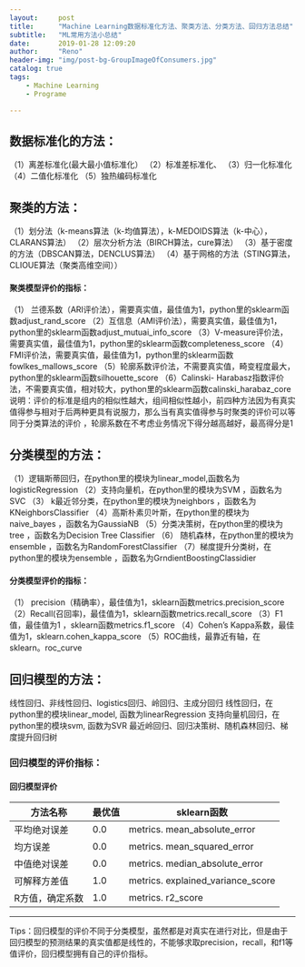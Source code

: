 ```yaml
---
layout:     post
title:      "Machine Learning数据标准化方法、聚类方法、分类方法、回归方法总结"
subtitle:   "ML常用方法小总结"
date:       2019-01-28 12:09:20
author:     "Reno"
header-img: "img/post-bg-GroupImageOfConsumers.jpg"
catalog: true
tags:
    - Machine Learning
    - Programe

---
```


## 数据标准化的方法： 

（1）离差标准化(最大最小值标准化） 
（2）标准差标准化、 
（3）归一化标准化 
（4）二值化标准化 
（5）独热编码标准化 

## 聚类的方法： 
（1）划分法（k-means算法（k-均值算法），k-MEDOIDS算法（k-中心），CLARANS算法） 
（2）层次分析方法（BIRCH算法，cure算法） 
（3）基于密度的方法（DBSCAN算法，DENCLUS算法） 
（4）基于网格的方法（STING算法，CLIOUE算法（聚类高维空间）） 

#### 聚类模型评价的指标： 

（1） 兰德系数（ARI评价法），需要真实值，最佳值为1，python里的sklearm函数adjust_rand_score 
（2）互信息（AMI评价法），需要真实值，最佳值为1，python里的sklearm函数adjust_mutuai_info_score 
（3）V-measure评价法， 需要真实值，最佳值为1，python里的sklearm函数completeness_score 
（4）FMI评价法，需要真实值，最佳值为1，python里的sklearm函数fowlkes_mallows_score 
（5）轮廓系数评价法，不需要真实值，畸变程度最大，python里的sklearm函数silhouette_score 
（6）Calinski- Harabasz指数评价法，不需要真实值，相对较大，python里的sklearm函数calinski_harabaz_core 
说明：评价的标准是组内的相似性越大，组间相似性越小，前四种方法因为有真实值得参与相对于后两种更具有说服力，那么当有真实值得参与时聚类的评价可以等同于分类算法的评价 ，轮廓系数在不考虑业务情况下得分越高越好，最高得分是1 

## 分类模型的方法： 
（1）逻辑斯蒂回归，在python里的模块为linear_model,函数名为logisticRegression 
（2）支持向量机，在python里的模块为SVM ，函数名为SVC 
（3） k最近邻分类，在python里的模块为neighbors ，函数名为KNeighborsClassifier 
（4）高斯朴素贝叶斯，在python里的模块为naive_bayes ，函数名为GaussiaNB 
（5）分类决策树，在python里的模块为tree ，函数名为Decision Tree Classifier 
（6） 随机森林，在python里的模块为ensemble ，函数名为RandomForestClassifier 
（7）梯度提升分类树，在python里的模块为ensemble ，函数名为GrndientBoostingClassidier 

#### 分类模型评价的指标： 

（1） precision（精确率），最佳值为1，sklearn函数metrics.precision_score 
（2）Recall(召回率)，最佳值为1，sklearn函数metrics.recall_score 
（3）F1 值，最佳值为1 ，sklearn函数metrics.f1_score 
（4）Cohen’s Kappa系数，最佳值为1，sklearn.cohen_kappa_score 
（5）ROC曲线，最靠近有轴，在sklearn。roc_curve 

## 回归模型的方法： 
线性回归、非线性回归、logistics回归、岭回归、主成分回归 
线性回归，在python里的模块linear_model, 函数为linearRegression 
支持向量机回归，在python里的模块svm, 函数为SVR 
最近岭回归、回归决策树、随机森林回归、梯度提升回归树

### 回归模型的评价指标： 

#### 回归模型评价

| 方法名称        | 最优值 | sklearn函数                       |
| --------------- | ------ | --------------------------------- |
| 平均绝对误差    | 0.0    | metrics. mean_absolute_error      |
| 均方误差        | 0.0    | metrics. mean_squared_error       |
| 中值绝对误差    | 0.0    | metrics. median_absolute_error    |
| 可解释方差值    | 1.0    | metrics. explained_variance_score |
| R方值，确定系数 | 1.0    | metrics. r2_score                 |

---

Tips：回归模型的评价不同于分类模型，虽然都是对真实在进行对比，但是由于回归模型的预测结果的真实值都是线性的，不能够求取precision，recall，和f1等值评价，回归模型拥有自己的评价指标。 